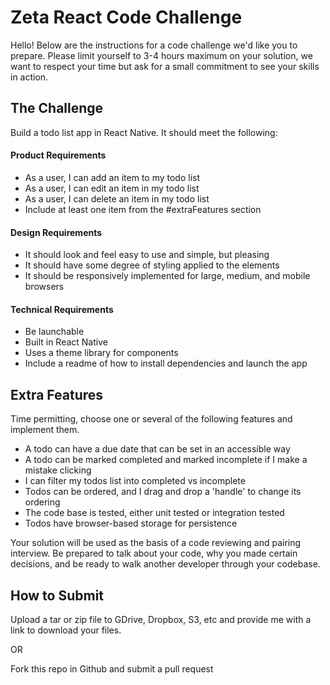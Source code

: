 
# Zeta React Code Challenge

Hello! Below are the instructions for a code challenge we'd like you to prepare. Please limit yourself to 3-4 hours maximum on your solution, we want to respect your time but ask for a small commitment to see your skills in action.

## The Challenge

Build a todo list app in React Native. It should meet the following:

#### Product Requirements
- As a user, I can add an item to my todo list
- As a user, I can edit an item in my todo list
- As a user, I can delete an item in my todo list
- Include at least one item from the #extraFeatures section

#### Design Requirements
- It should look and feel easy to use and simple, but pleasing
- It should have some degree of styling applied to the elements
- It should be responsively implemented for large, medium, and mobile browsers

#### Technical Requirements
- Be launchable
- Built in React Native
- Uses a theme library for components
- Include a readme of how to install dependencies and launch the app


## Extra Features
Time permitting, choose one or several of the following features and implement them.

- A todo can have a due date that can be set in an accessible way
- A todo can be marked completed and marked incomplete if I make a mistake clicking
- I can filter my todos list into completed vs incomplete
- Todos can be ordered, and I drag and drop a 'handle' to change its ordering
- The code base is tested, either unit tested or integration tested
- Todos have browser-based storage for persistence

Your solution will be used as the basis of a code reviewing and pairing interview. Be prepared to talk about your code, why you made certain decisions, and be ready to walk another developer through your codebase.

## How to Submit
Upload a tar or zip file to GDrive, Dropbox, S3, etc and provide me with a link to download your files.

OR

Fork this repo in Github and submit a pull request
